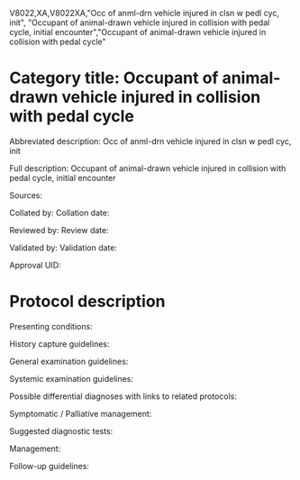 V8022,XA,V8022XA,"Occ of anml-drn vehicle injured in clsn w pedl cyc, init", "Occupant of animal-drawn vehicle injured in collision with pedal cycle, initial encounter","Occupant of animal-drawn vehicle injured in collision with pedal cycle"
# Category title: Occupant of animal-drawn vehicle injured in collision with pedal cycle

Abbreviated description: Occ of anml-drn vehicle injured in clsn w pedl cyc, init

Full description: Occupant of animal-drawn vehicle injured in collision with pedal cycle, initial encounter

Sources:

Collated by:
Collation date:

Reviewed by:
Review date:

Validated by:
Validation date:

Approval UID:

# Protocol description

Presenting conditions:

History capture guidelines:

General examination guidelines:

Systemic examination guidelines:

Possible differential diagnoses with links to related protocols:

Symptomatic / Palliative management:

Suggested diagnostic tests:

Management:

Follow-up guidelines:
